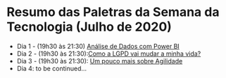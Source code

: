 # Resumo das Paletras da Semana da Tecnologia (Julho de 2020)

* Dia 1 - (19h30 às 21:30) [Análise de Dados com Power BI](https://github.com/giseleml/semanaTechUnicesumar/blob/master/Dia1/dia1.md)
* Dia 2 - (19h30 às 21:30):[Como a LGPD vai mudar a minha vida?](https://github.com/giseleml/semanaTechUnicesumar/blob/master/Dia2/dia2.md)
* Dia 3 - (19h30 às 21:30): [Um pouco mais sobre Agilidade](https://github.com/giseleml/semanaTechUnicesumar/blob/master/Dia3/dia3.md)
* Dia 4: to be continued...
